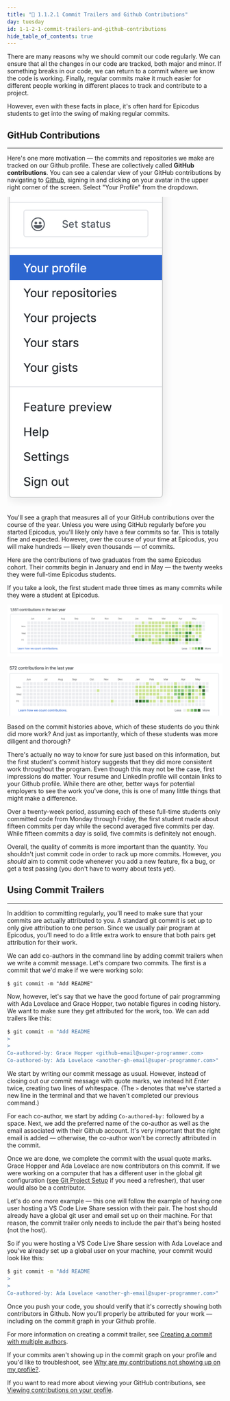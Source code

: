 ```yaml
---
title: "📓 1.1.2.1 Commit Trailers and Github Contributions"
day: tuesday
id: 1-1-2-1-commit-trailers-and-github-contributions
hide_table_of_contents: true
---
```


There are many reasons why we should commit our code regularly. We can ensure that all the changes in our code are tracked, both major and minor. If something breaks in our code, we can return to a commit where we know the code is working. Finally, regular commits make it much easier for different people working in different places to track and contribute to a project.

However, even with these facts in place, it's often hard for Epicodus students to get into the swing of making regular commits. 

## GitHub Contributions

---

Here's one more motivation — the commits and repositories we make are tracked on our Github profile. These are collectively called **GitHub contributions**. You can see a calendar view of your GitHub contributions by navigating to [Github](https://github.com/), signing in and clicking on your avatar in the upper right corner of the screen. Select "Your Profile" from the dropdown.

![Select "Your profile" from the dropdown in the upper right.](/images/INTRO/week1-html-css/Week-1-2020-images/gh-contributions-lesson/your-gh-profile.png)

You'll see a graph that measures all of your GitHub contributions over the course of the year. Unless you were using GitHub regularly before you started Epicodus, you'll likely only have a few commits so far. This is totally fine and expected. However, over the course of your time at Epicodus, you will make hundreds — likely even thousands — of commits.

Here are the contributions of two graduates from the same Epicodus cohort. Their commits begin in January and end in May — the twenty weeks they were full-time Epicodus students. 

If you take a look, the first student made three times as many commits while they were a student at Epicodus.

![This student has lots of contributions — about 1500.](/images/INTRO/week1-html-css/Week-1-2020-images/gh-contributions-lesson/many-contributions.png)

![This student doesn't have as many contributions — about 500.](/images/INTRO/week1-html-css/Week-1-2020-images/gh-contributions-lesson/few-contributions.png)

Based on the commit histories above, which of these students do you think did more work? And just as importantly, which of these students was more diligent and thorough?

There's actually no way to know for sure just based on this information, but the first student's commit history suggests that they did more consistent work throughout the program. Even though this may not be the case, first impressions do matter. Your resume and LinkedIn profile will contain links to your Github profile. While there are other, better ways for potential employers to see the work you've done, this is one of many little things that might make a difference.

Over a twenty-week period, assuming each of these full-time students only committed code from Monday through Friday, the first student made about fifteen commits per day while the second averaged five commits per day. While fifteen commits a day is solid, five commits is definitely not enough.

Overall, the quality of commits is more important than the quantity. You shouldn't just commit code in order to rack up more commits. However, you _should_ aim to commit code whenever you add a new feature, fix a bug, or get a test passing (you don't have to worry about tests yet).

## Using Commit Trailers

---

In addition to committing regularly, you'll need to make sure that your commits are actually attributed to you. A standard git commit is set up to only give attribution to one person. Since we usually pair program at Epicodus, you'll need to do a little extra work to ensure that both pairs get attribution for their work.

We can add co-authors in the command line by adding commit trailers when we write a commit message. Let's compare two commits. The first is a commit that we'd make if we were working solo:

```
$ git commit -m "Add README"
```

Now, however, let's say that we have the good fortune of pair programming with Ada Lovelace and Grace Hopper, two notable figures in coding history. We want to make sure they get attributed for the work, too. We can add trailers like this:

```bash
$ git commit -m "Add README
>
>
Co-authored-by: Grace Hopper <github-email@super-programmer.com>
Co-authored-by: Ada Lovelace <another-gh-email@super-programmer.com>"
```

We start by writing our commit message as usual. However, instead of closing out our commit message with quote marks, we instead hit _Enter_ twice, creating two lines of whitespace. (The `>` denotes that we've started a new line in the terminal and that we haven't completed our previous command.)

For each co-author, we start by adding `Co-authored-by:` followed by a space. Next, we add the preferred name of the co-author as well as the email associated with their Github account. It's very important that the right email is added — otherwise, the co-author won't be correctly attributed in the commit.

Once we are done, we complete the commit with the usual quote marks. Grace Hopper and Ada Lovelace are now contributors on this commit. If we were working on a computer that has a different user in the global git configuration ([see Git Project Setup](../../introduction-to-programming/git-html-and-css/1-1-1-1-practice-git-project-setup) if you need a refresher), that user would also be a contributor.

Let's do one more example — this one will follow the example of having one user hosting a VS Code Live Share session with their pair. The host should already have a global git user and email set up on their machine. For that reason, the commit trailer only needs to include the pair that's being hosted (not the host).

So if you were hosting a VS Code Live Share session with Ada Lovelace and you've already set up a global user on your machine, your commit would look like this:

```bash
$ git commit -m "Add README
>
>
Co-authored-by: Ada Lovelace <another-gh-email@super-programmer.com>"
```

Once you push your code, you should verify that it's correctly showing both contributors in Github. Now you'll properly be attributed for your work — including on the commit graph in your Github profile.

For more information on creating a commit trailer, see [Creating a commit with multiple authors](https://help.github.com/en/github/committing-changes-to-your-project/creating-a-commit-with-multiple-authors).

If your commits aren't showing up in the commit graph on your profile and you'd like to troubleshoot, see [Why are my contributions not showing up on my profile?](https://help.github.com/en/github/setting-up-and-managing-your-github-profile/why-are-my-contributions-not-showing-up-on-my-profile).

If you want to read more about viewing your GitHub contributions, see [Viewing contributions on your profile](https://docs.github.com/en/account-and-profile/setting-up-and-managing-your-github-profile/managing-contribution-graphs-on-your-profile/viewing-contributions-on-your-profile).
